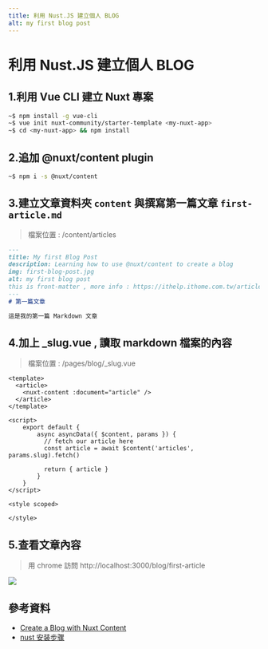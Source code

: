 ```yaml
---
title: 利用 Nust.JS 建立個人 BLOG
alt: my first blog post
---
```

# 利用 Nust.JS 建立個人 BLOG

## 1.利用 Vue CLI 建立 Nuxt 專案

```bash
~$ npm install -g vue-cli
~$ vue init nuxt-community/starter-template <my-nuxt-app>
~$ cd <my-nuxt-app> && npm install
```

## 2.追加 @nuxt/content plugin

```bash
~$ npm i -s @nuxt/content
```

## 3.建立文章資料夾 `content` 與撰寫第一篇文章 `first-article.md`

> 檔案位置 : <my-nuxt-app>/content/articles

```markdown
---
title: My first Blog Post
description: Learning how to use @nuxt/content to create a blog
img: first-blog-post.jpg
alt: my first blog post
this is front-matter , more info : https://ithelp.ithome.com.tw/articles/10242863?sc=rss.iron
---
# 第一篇文章

這是我的第一篇 Markdown 文章 
```

## 4.加上 _slug.vue , 讀取 markdown 檔案的內容

> 檔案位置 : <my-nuxt-app>/pages/blog/_slug.vue

```vue
<template>
  <article>
    <nuxt-content :document="article" />
  </article>
</template>

<script>
    export default {
        async asyncData({ $content, params }) {
          // fetch our article here
          const article = await $content('articles', params.slug).fetch()

          return { article }
        }
    }
</script>

<style scoped>

</style>
```

## 5.查看文章內容

> 用 chrome 訪問 http://localhost:3000/blog/first-article

![](/img.png)

## 參考資料

- [Create a Blog with Nuxt Content](https://nuxtjs.org/tutorials/creating-blog-with-nuxt-content/)
- [nust 安装步骤](https://www.jianshu.com/p/d1133e980b9d)
